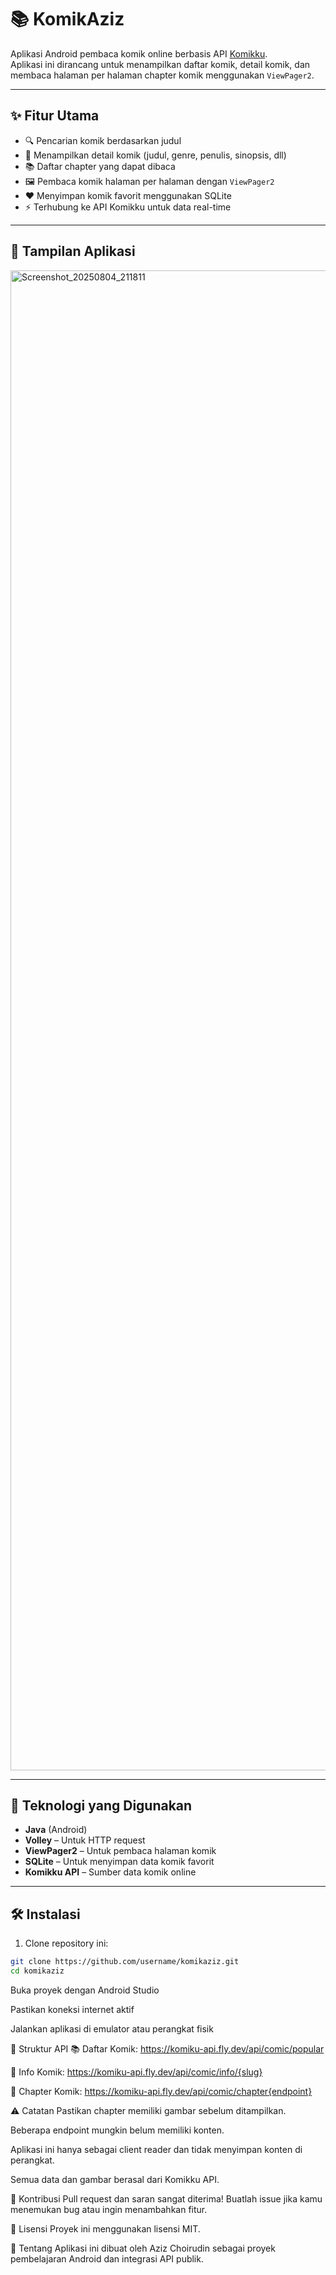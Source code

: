 # 📚 KomikAziz

Aplikasi Android pembaca komik online berbasis API [Komikku](https://github.com/Romi666/komikku-api).  
Aplikasi ini dirancang untuk menampilkan daftar komik, detail komik, dan membaca halaman per halaman chapter komik menggunakan `ViewPager2`.

---

## ✨ Fitur Utama

- 🔍 Pencarian komik berdasarkan judul  
- 📄 Menampilkan detail komik (judul, genre, penulis, sinopsis, dll)  
- 📚 Daftar chapter yang dapat dibaca  
- 🖼️ Pembaca komik halaman per halaman dengan `ViewPager2`  
- ❤️ Menyimpan komik favorit menggunakan SQLite  
- ⚡ Terhubung ke API Komikku untuk data real-time  

---

## 📱 Tampilan Aplikasi
<img width="1080" height="2400" alt="Screenshot_20250804_211811" src="https://github.com/user-attachments/assets/41941dee-0f05-439f-9f15-8d76aae19ec3" />


---

## 🧩 Teknologi yang Digunakan

- **Java** (Android)
- **Volley** – Untuk HTTP request
- **ViewPager2** – Untuk pembaca halaman komik
- **SQLite** – Untuk menyimpan data komik favorit
- **Komikku API** – Sumber data komik online

---

## 🛠️ Instalasi

1. Clone repository ini:

```bash
git clone https://github.com/username/komikaziz.git
cd komikaziz
```

Buka proyek dengan Android Studio

Pastikan koneksi internet aktif

Jalankan aplikasi di emulator atau perangkat fisik

🔌 Struktur API
📚 Daftar Komik: https://komiku-api.fly.dev/api/comic/popular

📄 Info Komik: https://komiku-api.fly.dev/api/comic/info/{slug}

📖 Chapter Komik: https://komiku-api.fly.dev/api/comic/chapter{endpoint}

⚠️ Catatan
Pastikan chapter memiliki gambar sebelum ditampilkan.

Beberapa endpoint mungkin belum memiliki konten.

Aplikasi ini hanya sebagai client reader dan tidak menyimpan konten di perangkat.

Semua data dan gambar berasal dari Komikku API.

📩 Kontribusi
Pull request dan saran sangat diterima!
Buatlah issue jika kamu menemukan bug atau ingin menambahkan fitur.

📄 Lisensi
Proyek ini menggunakan lisensi MIT.

🙋 Tentang
Aplikasi ini dibuat oleh Aziz Choirudin sebagai proyek pembelajaran Android dan integrasi API publik.

